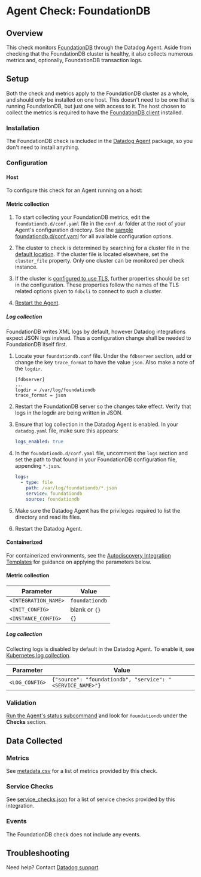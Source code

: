 # Agent Check: FoundationDB

## Overview

This check monitors [FoundationDB][1] through the Datadog Agent. Aside from
checking that the FoundationDB cluster is healthy, it also collects numerous metrics
and, optionally, FoundationDB transaction logs.

## Setup

Both the check and metrics apply to the FoundationDB cluster as a whole,
and should only be installed on one host. This doesn't need to be one that is
running FoundationDB, but just one with access to it. The host chosen to
collect the metrics is required to have the [FoundationDB client][8] installed.

### Installation

The FoundationDB check is included in the [Datadog Agent][2] package, so you don't need to install anything.

### Configuration

<!-- xxx tabs xxx -->
<!-- xxx tab "Host" xxx -->

#### Host

To configure this check for an Agent running on a host:

#### Metric collection

1. To start collecting your FoundationDB metrics, edit the `foundationdb.d/conf.yaml` file in the `conf.d/` folder at the root of your Agent's configuration directory.
   See the [sample foundationdb.d/conf.yaml][3] for all available configuration options.

2. The cluster to check is determined by searching for a cluster file  in the [default location][10]. If the cluster file is located elsewhere,
set the `cluster_file` property. Only one cluster can be monitored per check instance.

3. If the cluster is [configured to use TLS][1], further properties should  be set in the configuration. These properties follow the names of the TLS
related options given to `fdbcli` to connect to such a cluster.

4. [Restart the Agent][4].

##### Log collection

FoundationDB writes XML logs by default, however Datadog integrations expect JSON logs instead. Thus a configuration change shall be needed to
FoundationDB itself first.

1. Locate your `foundationdb.conf` file. Under the `fdbserver` section, add
   or change the key `trace_format` to have the value `json`. Also make a
   note of the `logdir`.

    ```
    [fdbserver]
    ...
    logdir = /var/log/foundationdb
    trace_format = json
    ```

2. Restart the FoundationDB server so the changes take effect. Verify that
   logs in the logdir are being written in JSON.

3. Ensure that log collection in the Datadog Agent is enabled. In your
   `datadog.yaml` file, make sure this appears:

    ```yaml
    logs_enabled: true
    ```

4. In the `foundationdb.d/conf.yaml` file, uncomment the `logs` section
   and set the path to that found in your FoundationDB configuration file,
   appending `*.json`.

    ```yaml
    logs:
      - type: file
        path: /var/log/foundationdb/*.json
        service: foundationdb
        source: foundationdb
    ```

5. Make sure the Datadog Agent has the privileges required to list the
   directory and read its files.

5. Restart the Datadog Agent.

<!-- xxz tab xxx -->
<!-- xxx tab "Containerized" xxx -->

#### Containerized

For containerized environments, see the [Autodiscovery Integration Templates][12] for guidance on applying the parameters below.


#### Metric collection

| Parameter            | Value                                                      |
|----------------------|------------------------------------------------------------|
| `<INTEGRATION_NAME>` | `foundationdb`                                             |
| `<INIT_CONFIG>`      | blank or `{}`                                              |
| `<INSTANCE_CONFIG>`  | `{}`                                                       |

##### Log collection

Collecting logs is disabled by default in the Datadog Agent. To enable it, see [Kubernetes log collection][13].

| Parameter      | Value                                     |
|----------------|-------------------------------------------|
| `<LOG_CONFIG>` | `{"source": "foundationdb", "service": "<SERVICE_NAME>"}` |

<!-- xxz tab xxx -->
<!-- xxz tabs xxx -->


### Validation

[Run the Agent's status subcommand][5] and look for `foundationdb` under the **Checks** section.


## Data Collected

### Metrics

See [metadata.csv][6] for a list of metrics provided by this check.

### Service Checks

See [service_checks.json][9] for a list of service checks provided by this integration.

### Events

The FoundationDB check does not include any events.

## Troubleshooting

Need help? Contact [Datadog support][7].

[1]: https://www.foundationdb.org/
[2]: https://app.datadoghq.com/account/settings#agent
[3]: https://github.com/DataDog/integrations-extras/blob/master/foundationdb/datadog_checks/foundationdb/data/conf.yaml.example
[4]: https://docs.datadoghq.com/agent/guide/agent-commands/#start-stop-and-restart-the-agent
[5]: https://docs.datadoghq.com/agent/guide/agent-commands/#agent-status-and-information
[6]: https://github.com/DataDog/integrations-extras/blob/master/foundationdb/metadata.csv
[7]: https://docs.datadoghq.com/help/
[8]: https://www.foundationdb.org/download/
[9]: https://app.datadoghq.com/account/settings#agent
[10]: https://apple.github.io/foundationdb/administration.html#default-cluster-file
[11]: https://apple.github.io/foundationdb/tls.html
[12]: https://docs.datadoghq.com/agent/kubernetes/integrations/
[13]: https://docs.datadoghq.com/agent/kubernetes/log/
[14]: https://github.com/DataDog/integrations-core/blob/master/foundationdb/assets/service_checks.json
